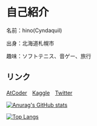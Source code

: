 # 自己紹介

名前：hino(Cyndaquil)

出身：北海道札幌市

趣味：ソフトテニス、音ゲー、旅行

## リンク
[AtCoder](https://atcoder.jp/users/Cyndaquil)　[Kaggle](https://www.kaggle.com/cyndaquil)　[Twitter](https://twitter.com/19Cyndaquil99)


[![Anurag's GitHub stats](https://github-readme-stats.vercel.app/api?username=Cyndaquil1999)](https://github.com/anuraghazra/github-readme-stats)

[![Top Langs](https://github-readme-stats.vercel.app/api/top-langs/?username=Cyndaquil1999)](https://github.com/anuraghazra/github-readme-stats)
